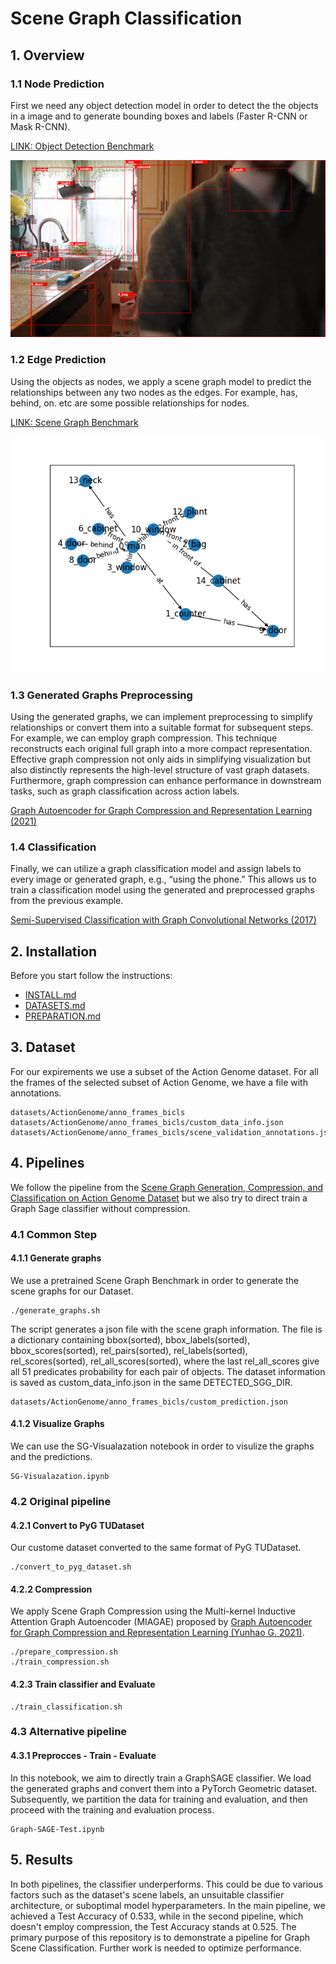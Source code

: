 # Scene Graph Classification


## 1. Overview

### 1.1 Node Prediction

First we need any object detection model in order to detect the the objects in a image and to generate bounding boxes and labels (Faster R-CNN or Mask R-CNN). 

[LINK: Object Detection Benchmark ](https://github.com/facebookresearch/maskrcnn-benchmark)

![](./images/TMYHM_000829.png)


### 1.2 Edge Prediction

 Using the objects as nodes, we apply a scene graph model to predict the relationships between any two nodes as the edges. For example, has, behind, on. etc are some possible relationships for nodes.

[LINK: Scene Graph Benchmark ](https://github.com/KaihuaTang/Scene-Graph-Benchmark.pytorch)

 ![](./images/TMYHM_000829_graph.png)


 ### 1.3 Generated Graphs Preprocessing

Using the generated graphs, we can implement preprocessing to simplify relationships or convert them into a suitable format for subsequent steps. For example, we can employ graph compression. This technique reconstructs each original full graph into a more compact representation. Effective graph compression not only aids in simplifying visualization but also distinctly represents the high-level structure of vast graph datasets. Furthermore, graph compression can enhance performance in downstream tasks, such as graph classification across action labels.

 [Graph Autoencoder for Graph Compression and Representation Learning (2021)](https://openreview.net/forum?id=Bo2LZfaVHNi)


 ### 1.4 Classification

Finally, we can utilize a graph classification model and assign labels to every image or generated graph, e.g., “using the phone.” This allows us to train a classification model using the generated and preprocessed graphs from the previous example.

[Semi-Supervised Classification with Graph Convolutional Networks (2017)](https://arxiv.org/abs/1609.02907)

## 2. Installation

Before you start follow the instructions:
* [INSTALL.md](./INSTALL.md)
* [DATASETS.md](./DATASETS.md)
* [PREPARATION.md](./PREPARATION.md)

## 3. Dataset

For our expirements we use a subset of the Action Genome dataset. For all the frames of the selected subset of Action Genome, we have a file with annotations. 

``` 
datasets/ActionGenome/anno_frames_bicls  
datasets/ActionGenome/anno_frames_bicls/custom_data_info.json
datasets/ActionGenome/anno_frames_bicls/scene_validation_annotations.json
```

## 4. Pipelines

We follow the pipeline from the [Scene Graph Generation, Compression, and Classification on Action Genome Dataset](https://medium.com/stanford-cs224w/scene-graph-generation-compression-and-classification-on-action-genome-dataset-9f692a1d5394) but we also try to direct train a Graph Sage classifier without compression. 



### 4.1 Common Step

#### 4.1.1 Generate graphs
We use a pretrained Scene Graph Benchmark in order to generate the scene graphs for our Dataset.
```
./generate_graphs.sh
```
The script generates a json file with the scene graph information. The file is a dictionary containing bbox(sorted), bbox_labels(sorted), bbox_scores(sorted), rel_pairs(sorted), rel_labels(sorted), rel_scores(sorted), rel_all_scores(sorted), where the last rel_all_scores give all 51 predicates probability for each pair of objects.
The dataset information is saved as custom_data_info.json in the same DETECTED_SGG_DIR.
```
datasets/ActionGenome/anno_frames_bicls/custom_prediction.json
```
#### 4.1.2 Visualize Graphs

We can use the SG-Visualazation notebook in order to visulize the graphs and the predictions.

```
SG-Visualazation.ipynb
```


### 4.2 Original pipeline

#### 4.2.1 Convert to PyG TUDataset
Our custome dataset converted to the same format of PyG TUDataset.

```
./convert_to_pyg_dataset.sh
```
#### 4.2.2 Compression
We apply Scene Graph Compression using the Multi-kernel Inductive Attention Graph Autoencoder (MIAGAE) proposed by [Graph Autoencoder for Graph Compression and Representation Learning (Yunhao G. 2021)](https://openreview.net/pdf?id=Bo2LZfaVHNi).

```
./prepare_compression.sh
./train_compression.sh
```

#### 4.2.3 Train classifier and Evaluate
```
./train_classification.sh
```

### 4.3 Alternative pipeline

#### 4.3.1 Preprocces - Train - Evaluate
In this notebook, we aim to directly train a GraphSAGE classifier. We load the generated graphs and convert them into a PyTorch Geometric dataset. Subsequently, we partition the data for training and evaluation, and then proceed with the training and evaluation process. 
```
Graph-SAGE-Test.ipynb
```

## 5. Results 

In both pipelines, the classifier underperforms. This could be due to various factors such as the dataset's scene labels, an unsuitable classifier architecture, or suboptimal model hyperparameters. In the main pipeline, we achieved a Test Accuracy of 0.533, while in the second pipeline, which doesn't employ compression, the Test Accuracy stands at 0.525. The primary purpose of this repository is to demonstrate a pipeline for Graph Scene Classification. Further work is needed to optimize performance.

